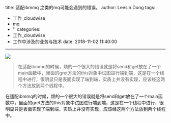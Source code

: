 title: 适配ibmmq 之类的mq可能会遇到的错误。
author: Leesin.Dong
tags:
  - 工作_cloudwise
  - mq
  - ''
categories:
  - 工作_cloudwise
  - 工作中涉及的业务与技术
date: 2018-11-02 11:40:00
---
![](images/blog_header5.jpg)
>在适配ibmmq的时候，烦的一个很大的错误就是将send和get放在了一个main函数中，里面的gret方法的this对象中试图进行端到端，这是在一个线程中进行，很明显只是表面实现了端到端，实质上并没有实现，应该经这两个方法放到两个线程中。

<!--more-->
在适配ibmmq的时候，烦的一个很大的错误就是将send和get放在了一个main函数中，里面的gret方法的this对象中试图进行端到端，这是在一个线程中进行，很明显只是表面实现了端到端，实质上并没有实现，应该经这两个方法放到两个线程中。